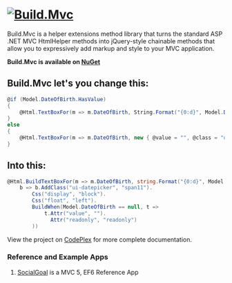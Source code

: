 [![Build.Mvc](https://download-codeplex.sec.s-msft.com/Download?ProjectName=buildmvc&DownloadId=316912&Build=20907 "Build.Mvc")](https://buildmvc.codeplex.com/)
=========

Build.Mvc is a helper extensions method library that turns the standard ASP .NET MVC HtmlHelper methods into jQuery-style chainable methods that allow you to expressively add markup and style to your MVC application.

**Build.Mvc is available on [NuGet](https://www.nuget.org/packages?q=Build.Mvc)**

## Build.Mvc let's you change this:

```C#
@if (Model.DateOfBirth.HasValue)
{ 
    @Html.TextBoxFor(m => m.DateOfBirth, String.Format("{0:d}", Model.DateOfBirth) ,new { @class = "ui-datepicker span11", @style = "display:block;float:left;" })
}
else
{ 
    @Html.TextBoxFor(m => m.DateOfBirth, new { @value = "", @class = "ui-datepicker span11", @style = "display:block;float:left;" ,@readonly="readonly"})
}
```

## Into this:
```C#
@Html.BuildTextBoxFor(m => m.DateOfBirth, string.Format("{0:d}", Model.DateOfBirth)).BuildWith(
    b => b.AddClass("ui-datepicker", "span11").
        Css("display", "block").
        Css("float", "left").
        BuildWhen(Model.DateOfBirth == null, t =>
            t.Attr("value", "").
              Attr("readonly", "readonly")
        ))
```


View the project on [CodePlex](https://buildmvc.codeplex.com/documentation) for more complete documentation.

### Reference and Example Apps ###

1. [SocialGoal](https://github.com/grcodemonkey/SocialGoal) is a MVC 5, EF6 Reference App
